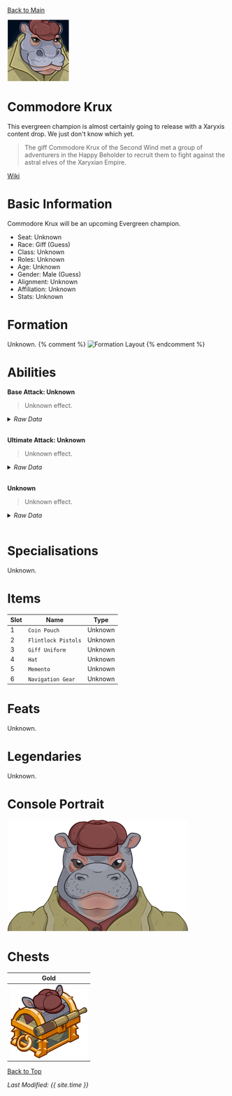 [Back to Main](index.md)

![PC Portrait](images/commodorekrux/portrait.png)

# Commodore Krux

This evergreen champion is almost certainly going to release with a Xaryxis content drop. We just don't know which yet.

> The giff Commodore Krux of the Second Wind met a group of adventurers in the Happy Beholder to recruit them to fight against the astral elves of the Xaryxian Empire.

[Wiki](https://forgottenrealms.fandom.com/wiki/Happy_Beholder)

# Basic Information

Commodore Krux will be an upcoming Evergreen champion.

* Seat: Unknown
* Race: Giff (Guess)
* Class: Unknown
* Roles: Unknown
* Age: Unknown
* Gender: Male (Guess)
* Alignment: Unknown
* Affiliation: Unknown
* Stats: Unknown

# Formation

Unknown.
{% comment %}
![Formation Layout](images/commodorekrux/formation.png)
{% endcomment %}

# Abilities

**Base Attack: Unknown**
> Unknown effect.
<details><summary><em>Raw Data</em></summary>
<p>
<pre>
</pre>
</p>
</details>
<br />

**Ultimate Attack: Unknown**
> Unknown effect.
<details><summary><em>Raw Data</em></summary>
<p>
<pre>
</pre>
</p>
</details>
<br />

**Unknown**
> Unknown effect.
<details><summary><em>Raw Data</em></summary>
<p>
<pre>
</pre>
</p>
</details>
<br />

# Specialisations

Unknown.

# Items

| Slot | Name | Type |
|---|---|---|
| 1 | `Coin Pouch` | Unknown |
| 2 | `Flintlock Pistols` | Unknown |
| 3 | `Giff Uniform` | Unknown |
| 4 | `Hat` | Unknown |
| 5 | `Memento` | Unknown |
| 6 | `Navigation Gear` | Unknown |

# Feats

Unknown.

# Legendaries

Unknown.

# Console Portrait

![Console Portrait](images/commodorekrux/console.png)

# Chests

| Gold |
|---|
| ![Gold Chest](images/commodorekrux/chest_gold.png) |

[Back to Top](#top)

*Last Modified: {{ site.time }}*